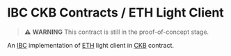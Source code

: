# IBC CKB Contracts / ETH Light Client

> :warning: **WARNING** This contract is still in the proof-of-concept stage.

An [IBC] implementation of [ETH] light client in [CKB] contract.

[IBC]: https://github.com/cosmos/ibc
[ETH]: https://ethereum.org
[CKB]: https://github.com/nervosnetwork/ckb

